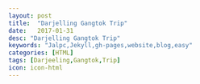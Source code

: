 ```yaml
---
layout: post
title:  "Darjelling Gangtok Trip"
date:   2017-01-31
desc: "Darjelling Gangtok Trip"
keywords: "Jalpc,Jekyll,gh-pages,website,blog,easy"
categories: [HTML]
tags: [Darjeeling,Gangtok,Trip]
icon: icon-html
---
```


